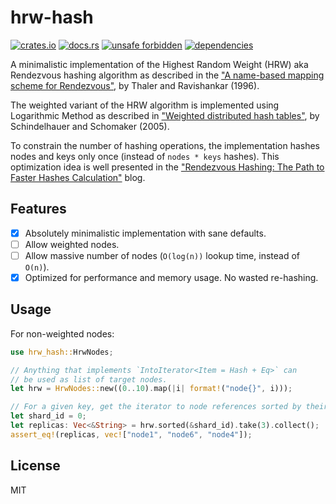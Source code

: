 # hrw-hash

[![crates.io](https://img.shields.io/crates/d/hrw-hash.svg)](https://crates.io/crates/hrw-hash)
[![docs.rs](https://docs.rs/hrw-hash/badge.svg)](https://docs.rs/hrw-hash)
[![unsafe forbidden](https://img.shields.io/badge/unsafe-forbidden-success.svg)](https://github.com/rust-secure-code/safety-dance/)
[![dependencies](https://deps.rs/repo/github/farazdagi/hrw-hash/status.svg)](https://deps.rs/repo/github/farazdagi/mpchash)

A minimalistic implementation of the Highest Random Weight (HRW) aka Rendezvous hashing algorithm as
described in the
["A name-based mapping scheme for Rendezvous"](https://www.eecs.umich.edu/techreports/cse/96/CSE-TR-316-96.pdf),
by Thaler and Ravishankar (1996).

The weighted variant of the HRW algorithm is implemented using Logarithmic Method as described in
["Weighted distributed hash tables"](https://dl.acm.org/doi/10.1145/1073970.1074008), by
Schindelhauer and Schomaker (2005).

To constrain the number of hashing operations, the implementation hashes nodes and keys only once
(instead of `nodes * keys` hashes). This optimization idea is well presented in the
["Rendezvous Hashing: The Path to Faster Hashes Calculation"](https://www.npiontko.pro/2024/12/23/computation-efficient-rendezvous-hashing)
blog.

## Features

- [x] Absolutely minimalistic implementation with sane defaults.
- [ ] Allow weighted nodes.
- [ ] Allow massive number of nodes (`O(log(n))` lookup time, instead of `O(n)`).
- [x] Optimized for performance and memory usage. No wasted re-hashing.

## Usage

For non-weighted nodes:

``` rust
use hrw_hash::HrwNodes;

// Anything that implements `IntoIterator<Item = Hash + Eq>` can
// be used as list of target nodes.
let hrw = HrwNodes::new((0..10).map(|i| format!("node{}", i)));

// For a given key, get the iterator to node references sorted by their weight.
let shard_id = 0;
let replicas: Vec<&String> = hrw.sorted(&shard_id).take(3).collect();
assert_eq!(replicas, vec!["node1", "node6", "node4"]);

```

## License

MIT
